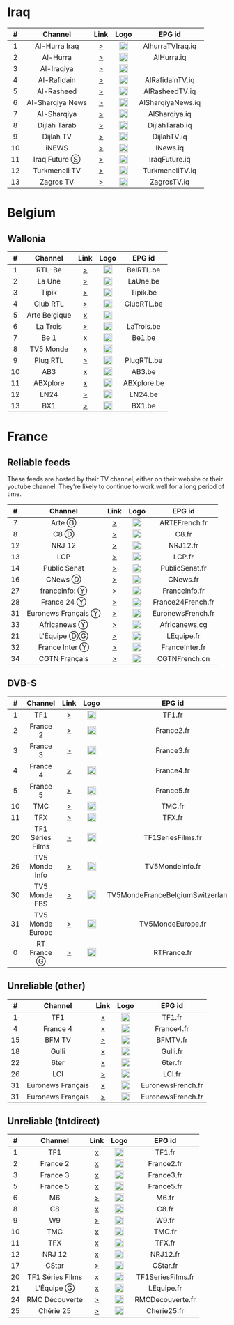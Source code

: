 <h1>Iraq</h1>

| #   | Channel        | Link  | Logo | EPG id |
|:---:|:--------------:|:-----:|:----:|:------:|
| 1   | Al-Hurra Iraq | [>](https://mbnvvideoingest-i.akamaihd.net/hls/live/1004674/MBNV_ALHURRA_IRAQ/playlist.m3u8) | <img height="20" src="https://i.imgur.com/mXBZEQP.png"/> | AlhurraTVIraq.iq |
| 2   | Al-Hurra            | [>](https://mbnvvideoingest-i.akamaihd.net/hls/live/1004673/MBNV_ALHURRA_MAIN/playlist.m3u8) | <img height="20" src="https://i.imgur.com/0izeu5z.png"/> | AlHurra.iq |
| 3   | Al-Iraqiya | [>](https://cdn.catiacast.video/abr/8d2ffb0aba244e8d9101a9488a7daa05/playlist.m3u8) | <img height="20" src="https://i.imgur.com/imdV6kL.png"/> |
| 4   | Al-Rafidain       | [>](https://cdg8.edge.technocdn.com/arrafidaintv/abr_live/playlist.m3u8) | <img height="20" src="https://i.imgur.com/D78qG91.png"/> | AlRafidainTV.iq |
| 5   | Al-Rasheed       | [>](https://media1.livaat.com/AL-RASHEED-HD/tracks-v1a1/playlist.m3u8) | <img height="20" src="https://i.imgur.com/SU9HbXY.png"/> | AlRasheedTV.iq |
| 6   | Al-Sharqiya News       | [>](https://5d94523502c2d.streamlock.net/alsharqiyalive/mystream/playlist.m3u8) | <img height="20" src="https://i.imgur.com/P6p17ZY.jpg"/> | AlSharqiyaNews.iq |
| 7   | Al-Sharqiya       | [>](https://5d94523502c2d.streamlock.net/home/mystream/playlist.m3u8) | <img height="20" src="https://i.imgur.com/bPYyXNf.png"/> | AlSharqiya.iq |
| 8   | Dijlah Tarab       | [>](https://ghaasiflu.online/tarab/tracks-v1a1/playlist.m3u8) | <img height="20" src="https://i.imgur.com/2SBjjBQ.png"/> | DijlahTarab.iq |
| 9   | Dijlah TV       | [>](https://ghaasiflu.online/Dijlah/tracks-v1a1/playlist.m3u8) | <img height="20" src="https://i.imgur.com/FJEeYiz.png"/> | DijlahTV.iq |
| 10  | iNEWS       | [>](https://svs.itworkscdn.net/inewsiqlive/inewsiq.smil/playlist.m3u8) | <img height="20" src="https://i.imgur.com/PeuBkaH.png"/> | INews.iq |
| 11  | Iraq Future Ⓢ       | [>](https://streaming.viewmedia.tv/viewsatstream40/viewsatstream40.smil/playlist.m3u8) | <img height="20" src="https://i.imgur.com/Z7woTe5.png"/> | IraqFuture.iq |
| 12  | Turkmeneli TV       | [>](https://137840.global.ssl.fastly.net/edge/live_6b7c6e205afb11ebb010f5a331abaf98/playlist.m3u8) | <img height="20" src="https://i.imgur.com/iUhhg4B.png"/> | TurkmeneliTV.iq |
| 13  | Zagros TV       | [>](https://5a3ed7a72ed4b.streamlock.net/zagrostv/SMIL:myStream.smil/playlist.m3u8) | <img height="20" src="https://i.imgur.com/UjIuIQX.png"/> | ZagrosTV.iq |
<h1>Belgium</h1>

<h2>Wallonia</h2>

| #   | Channel         | Link  | Logo | EPG id |
|:---:|:---------------:|:-----:|:----:|:------:|
| 1   | RTL-Be          | [>](https://rtltvi-lh.akamaihd.net/i/TVI_1@319659/master.m3u8) | <img height="20" src="https://i.imgur.com/xMhSvax.png"/> | BelRTL.be |
| 2   | La Une          | [>](http://4ce5e2d62ee2c10e43c709f9b87c44d5.streamhost.cc/m3u8/Belgium/29797c9f3f4fa00.m3u8) | <img height="20" src="https://i.imgur.com/hJodwJt.png"/> | LaUne.be |
| 3   | Tipik           | [>](http://4ce5e2d62ee2c10e43c709f9b87c44d5.streamhost.cc/m3u8/Belgium/5dee2de1f4661ce.m3u8) | <img height="20" src="https://i.imgur.com/PVbVj8o.png"/> | Tipik.be |
| 4   | Club RTL        | [>](http://4ce5e2d62ee2c10e43c709f9b87c44d5.streamhost.cc/m3u8/Belgium/9ef55f75bc15308.ts) | <img height="20" src="https://i.imgur.com/e9GkFwY.png"/> | ClubRTL.be |
| 5   | Arte Belgique   | [x]() | <img height="20" src="https://i.imgur.com/w7HzPQh.png"/> | 
| 6   | La Trois        | [>](http://4ce5e2d62ee2c10e43c709f9b87c44d5.streamhost.cc/m3u8/Belgium/6f940c7da9a562e.ts) | <img height="20" src="https://i.imgur.com/kC3pJtA.png"/> | LaTrois.be |
| 7   | Be 1            | [x]() | <img height="20" src="https://i.imgur.com/atSjuXK.png"/> | Be1.be |
| 8   | TV5 Monde       | [x]() | <img height="20" src="https://i.imgur.com/7WHwYK3.png"/> | 
| 9   | Plug RTL        | [>](http://4ce5e2d62ee2c10e43c709f9b87c44d5.streamhost.cc/m3u8/Belgium/de5c6896d356f8e.ts) | <img height="20" src="https://i.imgur.com/iAZZWkZ.png"/> | PlugRTL.be |
| 10  | AB3             | [x]() | <img height="20" src="https://i.imgur.com/7foaAFU.png"/> | AB3.be |
| 11  | ABXplore        | [x]() | <img height="20" src="https://i.imgur.com/KwV8axc.png"/> | ABXplore.be |
| 12  | LN24            | [>](https://live.cdn.ln24.be/out/v1/b191621c8b9a436cad37bb36a82d2e1c/index.m3u8) | <img height="20" src="https://i.imgur.com/hePpxnn.png"/> | LN24.be |
| 13  | BX1             | [>](https://59959724487e3.streamlock.net/stream/live/playlist.m3u8) | <img height="20" src="https://i.imgur.com/YjKqWru.png"/> | BX1.be |
<h1>France</h1>

<h2>Reliable feeds</h2>

<p>These feeds are hosted by their TV channel, either on their website or their youtube channel. They're likely to continue to work well for a long period of time.</p>

| #   | Channel    | Link  | Logo | EPG id |
|:---:|:----------:|:-----:|:----:|:------:|
| 7   | Arte Ⓖ     | [>](https://artesimulcast.akamaized.net/hls/live/2031003/artelive_fr/index.m3u8) | <img height="20" src="https://upload.wikimedia.org/wikipedia/commons/thumb/4/43/Arte_Logo_2017.svg/12px-Arte_Logo_2017.svg.png"/> | ARTEFrench.fr |
| 8   | C8 Ⓓ | [>](https://www.dailymotion.com/video/x5gv5rr) | <img height="20" src="https://i.imgur.com/LXhXF8l.png"/> | C8.fr |
| 12  | NRJ 12 | [>](https://nrj12.nrjaudio.fm/hls/live/2038374/nrj_12/master.m3u8) | <img height="20" src="https://upload.wikimedia.org/wikipedia/fr/thumb/9/93/NRJ_12_logo_2015.svg/757px-NRJ_12_logo_2015.svg.png"/> | NRJ12.fr |
| 13  | LCP          | [>](https://lcp.fr/le-live-lcp-tnt-5433) | <img height="20" src="https://upload.wikimedia.org/wikipedia/fr/thumb/6/6a/Logo_LCP-AN_-_Public_S%C3%A9nat_%282019%29.svg/53px-Logo_LCP-AN_-_Public_S%C3%A9nat_%282019%29.svg.png"/> | LCP.fr |
| 14  | Public Sénat | [>](https://www.publicsenat.fr/direct) | <img height="20" src="https://i.imgur.com/bJOdFT1.png"/> | PublicSenat.fr |
| 16  | CNews Ⓓ    | [>](https://www.dailymotion.com/video/x3b68jn) | <img height="20" src="https://i.imgur.com/UMRGAHx.png"/> | CNews.fr |
| 27  | franceinfo: Ⓨ | [>](https://www.youtube.com/c/franceinfo/live) | <img height="20" src="https://upload.wikimedia.org/wikipedia/commons/thumb/0/03/Franceinfo.svg/640px-Franceinfo.svg.png"/> | Franceinfo.fr |
| 28  | France 24 Ⓨ   | [>](https://www.youtube.com/c/FRANCE24/live) | <img height="20" src="https://i.imgur.com/61MSiq9.png"/> | France24French.fr |
| 31  | Euronews Français Ⓨ    | [>](https://www.youtube.com/watch?v=NiRIbKwAejk) | <img height="20" src="https://i.imgur.com/3Lr5iAj.png"/> | EuronewsFrench.fr |
| 33  | Africanews Ⓨ | [>](https://www.youtube.com/c/Africanewsfr/live) | <img height="20" src="https://i.imgur.com/xocvePC.png"/> | Africanews.cg |
| 21  | L'Équipe ⒹⒼ    | [>](https://www.dailymotion.com/video/x2lefik) | <img height="20" src="https://upload.wikimedia.org/wikipedia/commons/thumb/3/32/L%27%C3%89quipe_wordmark.svg/640px-L%27%C3%89quipe_wordmark.svg.png"/> | LEquipe.fr |
| 32  | France Inter Ⓨ | [>](https://www.youtube.com/c/FranceInter/live) | <img height="20" src="https://i.imgur.com/d9Ncl8m.png"/> | FranceInter.fr |
| 34  | CGTN Français | [>](https://news.cgtn.com/resource/live/french/cgtn-f.m3u8) | <img height="20" src="https://i.imgur.com/fMsJYzl.png"/> | CGTNFrench.cn |

<h2>DVB-S</h2>

| #   | Channel        | Link  | Logo | EPG id |
|:---:|:--------------:|:-----:|:----:|:------:|
| 1   | TF1 | [>](http://livetv.ktv.zone/3/play.m3u8) | <img height="20" src="https://upload.wikimedia.org/wikipedia/fr/thumb/7/77/TF1_%282013%29.svg/640px-TF1_%282013%29.svg.png"/> | TF1.fr |
| 2   | France 2 | [>](http://livetv.ktv.zone/104/play.m3u8) | <img height="20" src="https://upload.wikimedia.org/wikipedia/commons/thumb/5/53/France_2_2018.svg/886px-France_2_2018.svg.png"/> | France2.fr |
| 3   | France 3 | [>](http://livetv.ktv.zone/105/play.m3u8) | <img height="20" src="https://upload.wikimedia.org/wikipedia/commons/thumb/d/dd/France_3_2018.svg/899px-France_3_2018.svg.png"/> | France3.fr |
| 4   | France 4 | [>](http://livetv.ktv.zone/116/play.m3u8) | <img height="20" src="https://upload.wikimedia.org/wikipedia/commons/thumb/3/3b/France_4_2018.svg/998px-France_4_2018.svg.png"/> | France4.fr |
| 5   | France 5 | [>](http://livetv.ktv.zone/107/play.m3u8) | <img height="20" src="https://upload.wikimedia.org/wikipedia/commons/thumb/5/50/France_5_2018.svg/900px-France_5_2018.svg.png"/> | France5.fr |
| 10  | TMC | [>](http://livetv.ktv.zone/12/play.m3u8) | <img height="20" src="https://upload.wikimedia.org/wikipedia/fr/thumb/a/a8/TMC_logo_2016.svg/512px-TMC_logo_2016.svg.png"/> | TMC.fr |
| 11  | TFX | [>](http://livetv.ktv.zone/13/play.m3u8) | <img height="20" src="https://upload.wikimedia.org/wikipedia/fr/thumb/8/83/TFX_logo_2018.svg/640px-TFX_logo_2018.svg.png"/> | TFX.fr |
| 20  | TF1 Séries Films | [>](http://livetv.ktv.zone/22/play.m3u8) | <img height="20" src="https://upload.wikimedia.org/wikipedia/fr/thumb/4/4b/TF1_S%C3%A9ries_Films_logo_2020.svg/640px-TF1_S%C3%A9ries_Films_logo_2020.svg.png"/> | TF1SeriesFilms.fr |
| 29  | TV5 Monde Info | [>](https://ott.tv5monde.com/Content/HLS/Live/channel(info)/index.m3u8) | <img height="20" src="https://i.imgur.com/NcysrWH.png"/> | TV5MondeInfo.fr |
| 30  | TV5 Monde FBS | [>](https://ott.tv5monde.com/Content/HLS/Live/channel(fbs)/index.m3u8) | <img height="20" src="https://i.imgur.com/uPmwTo9.png"/> | TV5MondeFranceBelgiumSwitzerland.fr |
| 31  | TV5 Monde Europe | [>](https://ott.tv5monde.com/Content/HLS/Live/channel(europe)/index.m3u8) | <img height="20" src="https://i.imgur.com/uPmwTo9.png"/> | TV5MondeEurope.fr |
| 0   | RT France Ⓖ | [>](https://rt-fra.rttv.com/dvr/rtfrance/playlist.m3u8) | <img height="20" src="https://upload.wikimedia.org/wikipedia/commons/thumb/b/b8/RT-France-logo.svg/512px-RT-France-logo.svg.png"/> | RTFrance.fr |

<h2>Unreliable (other)</h2>

| #   | Channel    | Link  | Logo | EPG id |
|:---:|:----------:|:-----:|:----:|:------:|
| 1   | TF1        | [x](https://tf1-hls-live-ssl.tf1.fr/tf1/1/hls/live_2328.m3u8) | <img height="20" src="https://upload.wikimedia.org/wikipedia/commons/thumb/d/dc/TF1_logo_2013.png/62px-TF1_logo_2013.png"/> | TF1.fr |
| 4   | France 4   | [x](http://edge9.iptvnetwork.net/live/france4/playlist.m3u8) | <img height="20" src="https://upload.wikimedia.org/wikipedia/commons/thumb/3/3b/France_4_2018.svg/39px-France_4_2018.svg.png"/> | France4.fr |
| 15  | BFM TV     | [>](https://bcovlive-a.akamaihd.net/f3c53617100e4fd7a0fbdf9e784a650e/eu-central-1/876450610001/playlist.m3u8) | <img height="20" src="https://upload.wikimedia.org/wikipedia/commons/thumb/b/b6/Logo_BFM_TV_%282019%29.png/53px-Logo_BFM_TV_%282019%29.png"/> | BFMTV.fr |
| 18  | Gulli      | [x](https://d13anarbtxy8c5.cloudfront.net/6play/short/clr/gulli/sdindex.m3u8) | <img height="20" src="https://upload.wikimedia.org/wikipedia/fr/thumb/4/43/18._Gulli.png/57px-18._Gulli.png"/> | Gulli.fr |
| 22  | 6ter       | [x]() | <img height="20" src="https://upload.wikimedia.org/wikipedia/fr/thumb/a/a9/6ter_2012.png/73px-6ter_2012.png"/> | 6ter.fr |
| 26  | LCI          | [>](https://sv0.data-stream.top/hls/lci.m3u8) | <img height="20" src="https://upload.wikimedia.org/wikipedia/fr/thumb/3/38/LCI_-_Logo_%28Ao%C3%BBt_2017%29.svg/62px-LCI_-_Logo_%28Ao%C3%BBt_2017%29.svg.png"/> | LCI.fr |
| 31  | Euronews Français | [x](https://rakuten-euronews-2-fr.samsung.wurl.com/manifest/playlist.m3u8) | <img height="20" src="https://i.imgur.com/3Lr5iAj.png"/> | EuronewsFrench.fr |
| 31  | Euronews Français | [>](https://euronews.alteox.app/hls/fr_stream.m3u8) | <img height="20" src="https://i.imgur.com/3Lr5iAj.png"/> | EuronewsFrench.fr |

<h2>Unreliable (tntdirect)</h2>

| #   | Channel    | Link  | Logo | EPG id |
|:---:|:----------:|:-----:|:----:|:------:|
| 1   | TF1        | [x](https://s13.tntendirect.com/tf1/live/playlist.m3u8) | <img height="20" src="https://upload.wikimedia.org/wikipedia/commons/thumb/d/dc/TF1_logo_2013.png/62px-TF1_logo_2013.png"/> | TF1.fr |
| 2   | France 2   | [x](https://s13.tntendirect.com/france2/live/playlist.m3u8) | <img height="20" src="https://upload.wikimedia.org/wikipedia/commons/thumb/5/53/France_2_2018.svg/35px-France_2_2018.svg.png"/> | France2.fr |
| 3   | France 3   | [x](https://s13.tntendirect.com/france3/live/playlist.m3u8) | <img height="20" src="https://upload.wikimedia.org/wikipedia/commons/thumb/d/dd/France_3_2018.svg/35px-France_3_2018.svg.png"/> | France3.fr |
| 5   | France 5   | [x](https://s13.tntendirect.com/france5/live/playlist.m3u8) | <img height="20" src="https://upload.wikimedia.org/wikipedia/commons/thumb/5/50/France_5_2018.svg/35px-France_5_2018.svg.png"/> | France5.fr |
| 6   | M6         | [>](https://s13.tntendirect.com/m6/live/playlist.m3u8) | <img height="20" src="https://upload.wikimedia.org/wikipedia/commons/thumb/4/4a/Logo_M6_%282020%2C_fond_clair%29.svg/49px-Logo_M6_%282020%2C_fond_clair%29.svg.png"/> | M6.fr |
| 8   | C8         | [x](https://s13.tntendirect.com/d8/live/playlist.m3u8) | <img height="20" src="https://i.imgur.com/LXhXF8l.png"/> | C8.fr |
| 9   | W9         | [>](https://s13.tntendirect.com/w9/live/playlist.m3u8) | <img height="20" src="https://upload.wikimedia.org/wikipedia/commons/thumb/4/40/W9_2018.svg/56px-W9_2018.svg.png"/> | W9.fr |
| 10  | TMC        | [x](https://s13.tntendirect.com/tmc/live/playlist.m3u8) | <img height="20" src="https://upload.wikimedia.org/wikipedia/fr/thumb/a/a8/TMC_logo_2016.svg/512px-TMC_logo_2016.svg.png"/> | TMC.fr |
| 11  | TFX        | [x](https://s13.tntendirect.com/nt1/live/playlist.m3u8) | <img height="20" src="https://upload.wikimedia.org/wikipedia/fr/thumb/8/83/TFX_logo_2018.svg/640px-TFX_logo_2018.svg.png"/> | TFX.fr |
| 12  | NRJ 12     | [x](https://s13.tntendirect.com/nrj12/live/playlist.m3u8) | <img height="20" src="https://upload.wikimedia.org/wikipedia/fr/thumb/9/93/NRJ_12_logo_2015.svg/757px-NRJ_12_logo_2015.svg.png"/> | NRJ12.fr |
| 17  | CStar      | [>](https://s13.tntendirect.com/d17/live/playlist.m3u8) | <img height="20" src="https://upload.wikimedia.org/wikipedia/commons/thumb/8/8f/Logo_projet_CStar.svg/80px-Logo_projet_CStar.svg.png"/> | CStar.fr |
| 20  | TF1 Séries Films | [x](https://s13.tntendirect.com/hd1/live/playlist.m3u8) | <img height="20" src="https://upload.wikimedia.org/wikipedia/fr/thumb/4/4b/TF1_S%C3%A9ries_Films_logo_2020.svg/640px-TF1_S%C3%A9ries_Films_logo_2020.svg.png"/> | TF1SeriesFilms.fr |
| 21  | L'Équipe Ⓖ | [x](https://s13.tntendirect.com/lequipe21/live/playlist.m3u8) | <img height="20" src="https://upload.wikimedia.org/wikipedia/commons/thumb/3/32/L%27%C3%89quipe_wordmark.svg/640px-L%27%C3%89quipe_wordmark.svg.png"/> | LEquipe.fr |
| 24  | RMC Découverte | [>](https://s13.tntendirect.com/rmcdecouverte/live/playlist.m3u8) | <img height="20" src="https://upload.wikimedia.org/wikipedia/fr/thumb/b/b3/RMC_D%C3%A9couverte_logo_2017.svg/76px-RMC_D%C3%A9couverte_logo_2017.svg.png"/> | RMCDecouverte.fr |
| 25  | Chérie 25  | [>](https://s13.tntendirect.com/cherie25/live/playlist.m3u8) | <img height="20" src="https://upload.wikimedia.org/wikipedia/fr/thumb/f/f0/Ch%C3%A9rie_25_logo_2015.svg/51px-Ch%C3%A9rie_25_logo_2015.svg.png"/> | Cherie25.fr |
